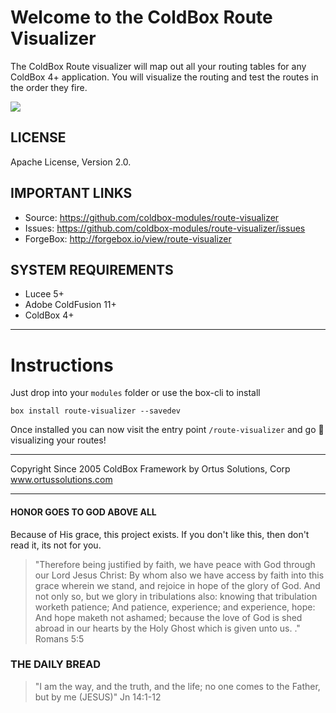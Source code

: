 # Welcome to the ColdBox Route Visualizer

The ColdBox Route visualizer will map out all your routing tables for any ColdBox 4+ application.  You will visualize the routing and test the routes in the order they fire.

<img src="https://github.com/coldbox-modules/route-visualizer/blob/master/route-visualizer.png?raw=true" class="img-responsive">

## LICENSE

Apache License, Version 2.0.

## IMPORTANT LINKS

- Source: https://github.com/coldbox-modules/route-visualizer
- Issues: https://github.com/coldbox-modules/route-visualizer/issues
- ForgeBox: http://forgebox.io/view/route-visualizer

## SYSTEM REQUIREMENTS

- Lucee 5+
- Adobe ColdFusion 11+
- ColdBox 4+

---

# Instructions

Just drop into your `modules` folder or use the box-cli to install

`box install route-visualizer --savedev`

Once installed you can now visit the entry point `/route-visualizer` and go :chestnut: visualizing your routes!

********************************************************************************
Copyright Since 2005 ColdBox Framework by Ortus Solutions, Corp
www.ortussolutions.com
********************************************************************************

#### HONOR GOES TO GOD ABOVE ALL
Because of His grace, this project exists. If you don't like this, then don't read it, its not for you.

>"Therefore being justified by faith, we have peace with God through our Lord Jesus Christ:
By whom also we have access by faith into this grace wherein we stand, and rejoice in hope of the glory of God.
And not only so, but we glory in tribulations also: knowing that tribulation worketh patience;
And patience, experience; and experience, hope:
And hope maketh not ashamed; because the love of God is shed abroad in our hearts by the 
Holy Ghost which is given unto us. ." Romans 5:5

### THE DAILY BREAD
 > "I am the way, and the truth, and the life; no one comes to the Father, but by me (JESUS)" Jn 14:1-12